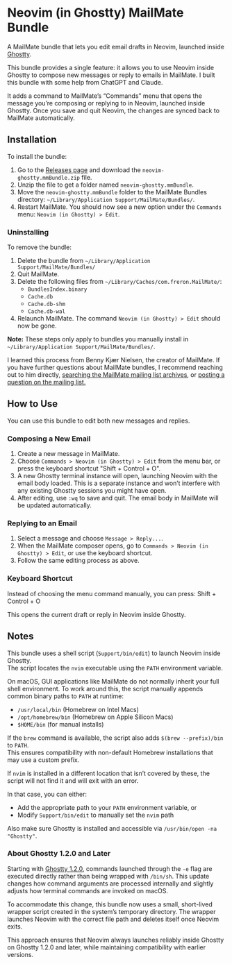 # Neovim (in Ghostty) MailMate Bundle

A MailMate bundle that lets you edit email drafts in Neovim, launched inside [Ghostty](https://ghostty.org).

This bundle provides a single feature: it allows you to use Neovim inside Ghostty to compose new messages or reply to emails in MailMate. I built this bundle with some help from ChatGPT and Claude.

It adds a command to MailMate’s “Commands” menu that opens the message you’re composing or replying to in Neovim, launched inside Ghostty. Once you save and quit Neovim, the changes are synced back to MailMate automatically.

## Installation

To install the bundle:

1. Go to the [Releases page](https://github.com/titancode/neovim-ghostty.mmbundle/releases) and download the `neovim-ghostty.mmBundle.zip` file.
2. Unzip the file to get a folder named `neovim-ghostty.mmBundle`.
3. Move the `neovim-ghostty.mmBundle` folder to the MailMate Bundles directory: `~/Library/Application Support/MailMate/Bundles/`.
4. Restart MailMate. You should now see a new option under the `Commands` menu: `Neovim (in Ghostty) > Edit`.

### Uninstalling

To remove the bundle:

1. Delete the bundle from `~/Library/Application Support/MailMate/Bundles/`
2. Quit MailMate.
3. Delete the following files from `~/Library/Caches/com.freron.MailMate/`:
   - `BundlesIndex.binary`
   - `Cache.db`
   - `Cache.db-shm`
   - `Cache.db-wal`
4. Relaunch MailMate. The command `Neovim (in Ghostty) > Edit` should now be gone.

**Note:** These steps only apply to bundles you manually install in `~/Library/Application Support/MailMate/Bundles/`.

I learned this process from Benny Kjær Nielsen, the creator of MailMate. If you have further questions about MailMate bundles, I recommend reaching out to him directly, [searching the MailMate mailing list archives](http://www.mail-archive.com/mailmate@lists.freron.com/), or [posting a question on the mailing list.](https://lists.freron.com/listinfo/mailmate)

## How to Use

You can use this bundle to edit both new messages and replies.

### Composing a New Email

1. Create a new message in MailMate.
2. Choose `Commands > Neovim (in Ghostty) > Edit` from the menu bar, or press the keyboard shortcut "Shift + Control + O".
3. A new Ghostty terminal instance will open, launching Neovim with the email body loaded. This is a separate instance and won’t interfere with any existing Ghostty sessions you might have open.
4. After editing, use `:wq` to save and quit. The email body in MailMate will be updated automatically.

### Replying to an Email

1. Select a message and choose `Message > Reply...`.
2. When the MailMate composer opens, go to `Commands > Neovim (in Ghostty) > Edit`, or use the keyboard shortcut.
3. Follow the same editing process as above.

### Keyboard Shortcut

Instead of choosing the menu command manually, you can press: Shift + Control + O

This opens the current draft or reply in Neovim inside Ghostty.

## Notes

This bundle uses a shell script (`Support/bin/edit`) to launch Neovim inside Ghostty.  
The script locates the `nvim` executable using the `PATH` environment variable.

On macOS, GUI applications like MailMate do not normally inherit your full shell environment. To work around this, the script manually appends common binary paths to `PATH` at runtime:

- `/usr/local/bin` (Homebrew on Intel Macs)
- `/opt/homebrew/bin` (Homebrew on Apple Silicon Macs)
- `$HOME/bin` (for manual installs)

If the `brew` command is available, the script also adds `$(brew --prefix)/bin` to `PATH`.  
This ensures compatibility with non-default Homebrew installations that may use a custom prefix.

If `nvim` is installed in a different location that isn’t covered by these, the script will not find it and will exit with an error.

In that case, you can either:

- Add the appropriate path to your `PATH` environment variable, or
- Modify `Support/bin/edit` to manually set the `nvim` path

Also make sure Ghostty is installed and accessible via `/usr/bin/open -na "Ghostty"`.

### About Ghostty 1.2.0 and Later

Starting with [Ghostty 1.2.0](https://ghostty.org/docs/install/release-notes/1-2-0), commands launched through the `-e` flag are executed directly rather than being wrapped with `/bin/sh`. This update changes how command arguments are processed internally and slightly adjusts how terminal commands are invoked on macOS.

To accommodate this change, this bundle now uses a small, short-lived wrapper script created in the system’s temporary directory. The wrapper launches Neovim with the correct file path and deletes itself once Neovim exits.

This approach ensures that Neovim always launches reliably inside Ghostty on Ghostty 1.2.0 and later, while maintaining compatibility with earlier versions.